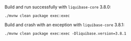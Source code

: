Build and run successfully with `liquibase-core` 3.8.0:
 
    ./mvnw clean package exec:exec

Build and crash with an exception with `liquibase-core` 3.8.1:
 
    ./mvnw clean package exec:exec -Dliquibase.version=3.8.1
